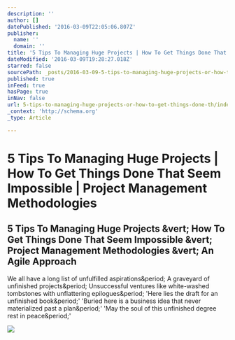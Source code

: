 ```yaml
---
description: ''
author: []
datePublished: '2016-03-09T22:05:06.807Z'
publisher:
  name: ''
  domain: ''
title: '5 Tips To Managing Huge Projects | How To Get Things Done That Seem Impossible | Project Management Methodologies'
dateModified: '2016-03-09T19:28:27.018Z'
starred: false
sourcePath: _posts/2016-03-09-5-tips-to-managing-huge-projects-or-how-to-get-things-done-th.md
published: true
inFeed: true
hasPage: true
inNav: false
url: 5-tips-to-managing-huge-projects-or-how-to-get-things-done-th/index.html
_context: 'http://schema.org'
_type: Article

---
```

# 5 Tips To Managing Huge Projects | How To Get Things Done That Seem Impossible | Project Management Methodologies

<article style=""><h1>5 Tips To Managing Huge Projects &amp;vert; How To Get Things Done That Seem Impossible &amp;vert; Project Management Methodologies &amp;vert; An Agile Approach</h1><p>We all have a long list of unfulfilled aspirations&amp;period; A graveyard of unfinished projects&amp;period; Unsuccessful ventures like white-washed tombstones with unflattering epilogues&amp;period; 'Here lies the draft for an unfinished book&amp;period;' 'Buried here is a business idea that never materialized past a plan&amp;period;' 'May the soul of this unfinished degree rest in peace&amp;period;'</p><img src="http://www.realmenrealstyle.com/wp-content/uploads/2016/03/project_management-e1457114130430.jpg" /></article>